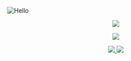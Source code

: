 ![Hello](https://capsule-render.vercel.app/api?type=waving&height=300&color=1f2b3b&text=hello.&textBg=false&fontSize=65&fontColor=e6e6e6&desc=/profile/untitled-1111&descSize=10&descAlignY=61&descAlign=55)

<p align="center">
  <img src="https://github-readme-stats.vercel.app/api/top-langs/?username=untitled-1111&theme=github_dark&border_radius=30&border_color=484f58&layout=pie&hide=cmake,batchfile,shell,perl">
</p>

<p align="center">
    <img src="https://spotify-recently-played-readme.vercel.app/api?user=315nqpr6bmofuvh74dwdewki2rby&count=3&">
</p>

<p align="center"> 
  <a aria-label="BlastHack" href="https://www.blast.hk/members/442386/">
    <img src="https://img.shields.io/badge/BLASTHACK-%2326A5E4.svg?style=for-the-badge&labelColor=2d65ad&color=1f2b3b&logo=hackthebox&logoColor=white">
    <img src="https://komarev.com/ghpvc/?username=untitled-1111&style=for-the-badge&abbreviated=true">
  </a>
</p>
